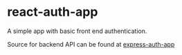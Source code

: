 # react-auth-app

A simple app with basic front end authentication.

Source for backend API can be found at [express-auth-app](https://github.com/devLana/express-auth-app)

